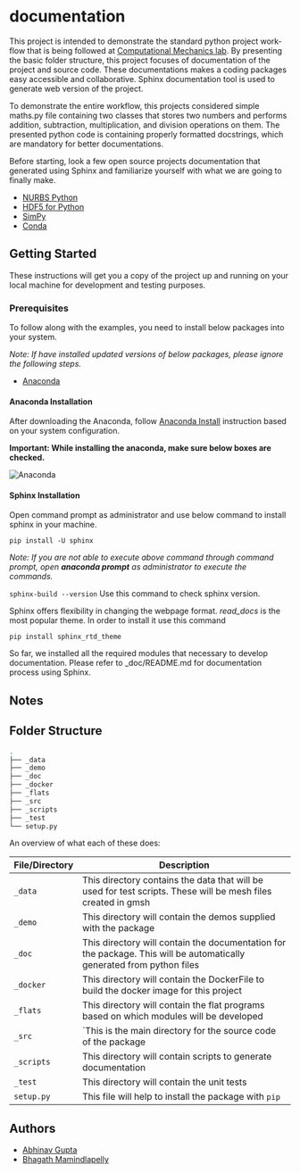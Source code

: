 # documentation
This project is intended to demonstrate the standard python project work-flow that is being followed at [Computational Mechanics lab](https://computationalmechanics.in/). By presenting the basic folder structure, this project focuses of documentation of the project and source code. These documentations makes a coding packages easy accessible and collaborative. Sphinx documentation tool is used to generate web version of the project.

To demonstrate the entire workflow, this projects considered simple maths.py file containing two classes that stores two numbers and performs addition, subtraction, multiplication, and division operations on them. The presented python code is containing properly formatted docstrings, which are mandatory for better documentations.

Before starting, look a few open source projects documentation that generated using Sphinx and familiarize yourself with what we are going to finally make.

* [NURBS Python](https://nurbs-python.readthedocs.io/en/5.x/)
* [HDF5 for Python](https://docs.h5py.org/en/stable/)
* [SimPy](https://simpy.readthedocs.io/en/latest/)
* [Conda](https://conda.io/en/latest/)

 ## Getting Started

These instructions will get you a copy of the project up and running on your local machine for development and testing purposes. 

### Prerequisites

To follow along with the examples, you need to install below packages into your system. 

*Note: If have installed updated versions of below packages, please ignore the following steps.*

* [Anaconda](https://www.anaconda.com/)

#### Anaconda Installation

After downloading the Anaconda, follow [Anaconda Install](https://docs.anaconda.com/anaconda/install/) instruction based on your system configuration. 

**Important: While installing the anaconda, make sure below boxes are checked.**

![Anaconda](https://user-images.githubusercontent.com/33441778/161914017-3b8b8a4b-79be-4cfc-aa12-bb36811cc2b1.png)


#### Sphinx Installation

Open command prompt as administrator and use below command to install sphinx in your machine.

```
pip install -U sphinx
```

*Note: If you are not able to execute above command through command prompt, open **anaconda prompt** as administrator to execute the commands.*

`sphinx-build --version` Use this command to check sphinx version.

Sphinx offers flexibility in changing the webpage format.  *read_docs*  is the most popular theme. In order to install it use this command  

```pip install sphinx_rtd_theme```

So far, we installed all the required modules that necessary to develop documentation. Please refer to _doc/README.md for documentation process using Sphinx.

## Notes

## Folder Structure


```bash
.
├── _data
├── _demo
├── _doc
├── _docker
├── _flats
├── _src
├── _scripts
├── _test
└── setup.py
```



An overview of what each of these does:

| File/Directory | Description                                                  |
| -------------- | ------------------------------------------------------------ |
| `_data`        | This directory contains the data that will be used for test scripts. These will be mesh files created in gmsh |
| `_demo`        | This directory will contain the demos supplied with the package |
| `_doc`         | This directory will contain the documentation for the package. This will be automatically generated from python files |
| `_docker`      | This directory will contain the DockerFile to build the docker image for this project |
| `_flats`       | This directory will contain the flat programs based on which modules will be developed |
| `_src`         | `This is the main directory for the source code of the package |
| `_scripts`     | This directory will contain scripts to generate documentation |
| `_test`        | This directory will contain the unit tests                   |
| `setup.py`     | This file will help to install the package with `pip`        |


## Authors
- [Abhinav Gupta](abhigupta.io)
- [Bhagath Mamindlapelly](https://github.com/bhagath555)
